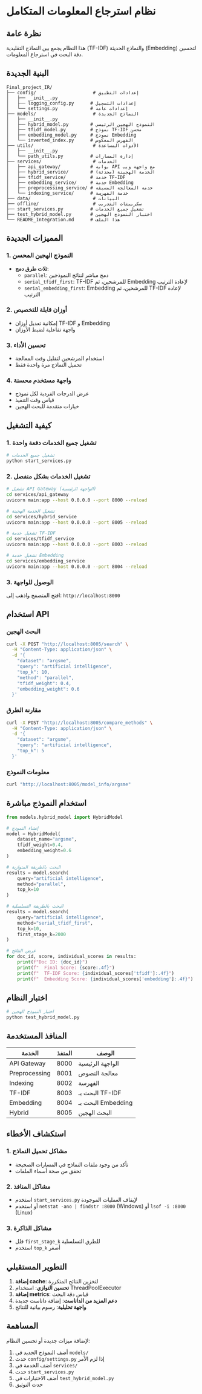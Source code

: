 # نظام استرجاع المعلومات المتكامل

## نظرة عامة

هذا النظام يجمع بين النماذج التقليدية (TF-IDF) والنماذج الحديثة (Embedding) لتحسين دقة البحث في استرجاع المعلومات.

## البنية الجديدة

```
Final_project_IR/
├── config/                     # إعدادات التطبيق
│   ├── __init__.py
│   ├── logging_config.py      # إعدادات التسجيل
│   └── settings.py            # إعدادات عامة
├── models/                     # النماذج الجديدة
│   ├── __init__.py
│   ├── hybrid_model.py        # النموذج الهجين الرئيسي
│   ├── tfidf_model.py         # نموذج TF-IDF محسن
│   ├── embedding_model.py     # نموذج Embedding
│   └── inverted_index.py      # الفهرس المعكوس
├── utils/                      # الأدوات المساعدة
│   ├── __init__.py
│   └── path_utils.py          # إدارة المسارات
├── services/                   # الخدمات
│   ├── api_gateway/           # بوابة API مع واجهة ويب
│   ├── hybrid_service/        # الخدمة الهجينة (محدثة)
│   ├── tfidf_service/         # خدمة TF-IDF
│   ├── embedding_service/     # خدمة Embedding
│   ├── preprocessing_service/ # خدمة المعالجة المسبقة
│   └── indexing_service/      # خدمة الفهرسة
├── data/                       # البيانات
├── offline/                    # سكريبتات التدريب
├── start_services.py          # تشغيل جميع الخدمات
├── test_hybrid_model.py       # اختبار النموذج الهجين
└── README_Integration.md      # هذا الملف
```

## المميزات الجديدة

### 1. النموذج الهجين المحسن
- **ثلاث طرق دمج**:
  - `parallel`: دمج مباشر لنتائج النموذجين
  - `serial_tfidf_first`: TF-IDF للمرشحين، ثم Embedding لإعادة الترتيب
  - `serial_embedding_first`: Embedding للمرشحين، ثم TF-IDF لإعادة الترتيب

### 2. أوزان قابلة للتخصيص
- إمكانية تعديل أوزان TF-IDF و Embedding
- واجهة تفاعلية لضبط الأوزان

### 3. تحسين الأداء
- استخدام المرشحين لتقليل وقت المعالجة
- تحميل النماذج مرة واحدة فقط

### 4. واجهة مستخدم محسنة
- عرض الدرجات الفردية لكل نموذج
- قياس وقت التنفيذ
- خيارات متقدمة للبحث الهجين

## كيفية التشغيل

### 1. تشغيل جميع الخدمات دفعة واحدة

```bash
# تشغيل جميع الخدمات
python start_services.py
```

### 2. تشغيل الخدمات بشكل منفصل

```bash
# تشغيل API Gateway (الواجهة الرئيسية)
cd services/api_gateway
uvicorn main:app --host 0.0.0.0 --port 8000 --reload

# تشغيل الخدمة الهجينة
cd services/hybrid_service
uvicorn main:app --host 0.0.0.0 --port 8005 --reload

# تشغيل خدمة TF-IDF
cd services/tfidf_service
uvicorn main:app --host 0.0.0.0 --port 8003 --reload

# تشغيل خدمة Embedding
cd services/embedding_service
uvicorn main:app --host 0.0.0.0 --port 8004 --reload
```

### 3. الوصول للواجهة

افتح المتصفح واذهب إلى: `http://localhost:8000`

## استخدام API

### البحث الهجين

```bash
curl -X POST "http://localhost:8005/search" \
  -H "Content-Type: application/json" \
  -d '{
    "dataset": "argsme",
    "query": "artificial intelligence",
    "top_k": 10,
    "method": "parallel",
    "tfidf_weight": 0.4,
    "embedding_weight": 0.6
  }'
```

### مقارنة الطرق

```bash
curl -X POST "http://localhost:8005/compare_methods" \
  -H "Content-Type: application/json" \
  -d '{
    "dataset": "argsme",
    "query": "artificial intelligence",
    "top_k": 5
  }'
```

### معلومات النموذج

```bash
curl "http://localhost:8005/model_info/argsme"
```

## استخدام النموذج مباشرة

```python
from models.hybrid_model import HybridModel

# إنشاء النموذج
model = HybridModel(
    dataset_name="argsme",
    tfidf_weight=0.4,
    embedding_weight=0.6
)

# البحث بالطريقة المتوازية
results = model.search(
    query="artificial intelligence",
    method="parallel",
    top_k=10
)

# البحث بالطريقة التسلسلية
results = model.search(
    query="artificial intelligence",
    method="serial_tfidf_first",
    top_k=10,
    first_stage_k=2000
)

# عرض النتائج
for doc_id, score, individual_scores in results:
    print(f"Doc ID: {doc_id}")
    print(f"  Final Score: {score:.4f}")
    print(f"  TF-IDF Score: {individual_scores['tfidf']:.4f}")
    print(f"  Embedding Score: {individual_scores['embedding']:.4f}")
```

## اختبار النظام

```bash
# اختبار النموذج الهجين
python test_hybrid_model.py
```

## المنافذ المستخدمة

| الخدمة | المنفذ | الوصف |
|--------|--------|-------|
| API Gateway | 8000 | الواجهة الرئيسية |
| Preprocessing | 8001 | معالجة النصوص |
| Indexing | 8002 | الفهرسة |
| TF-IDF | 8003 | البحث بـ TF-IDF |
| Embedding | 8004 | البحث بـ Embedding |
| Hybrid | 8005 | البحث الهجين |

## استكشاف الأخطاء

### 1. مشاكل تحميل النماذج
- تأكد من وجود ملفات النماذج في المسارات الصحيحة
- تحقق من صحة أسماء الملفات

### 2. مشاكل المنافذ
- استخدم `start_services.py` لإيقاف العمليات الموجودة
- أو استخدم `netstat -ano | findstr :8000` (Windows) أو `lsof -i :8000` (Linux)

### 3. مشاكل الذاكرة
- قلل `first_stage_k` للطرق التسلسلية
- استخدم `top_k` أصغر

## التطوير المستقبلي

1. **إضافة cache**: لتخزين النتائج المتكررة
2. **تحسين التوازي**: استخدام ThreadPoolExecutor
3. **إضافة metrics**: قياس دقة البحث
4. **دعم المزيد من الداتاست**: إضافة داتاست جديدة
5. **واجهة تحليلية**: رسوم بيانية للنتائج

## المساهمة

لإضافة ميزات جديدة أو تحسين النظام:

1. أضف النموذج الجديد في `models/`
2. حدث `config/settings.py` إذا لزم الأمر
3. أضف الخدمة في `services/`
4. حدث `start_services.py`
5. أضف الاختبارات في `test_hybrid_model.py`
6. حدث التوثيق 